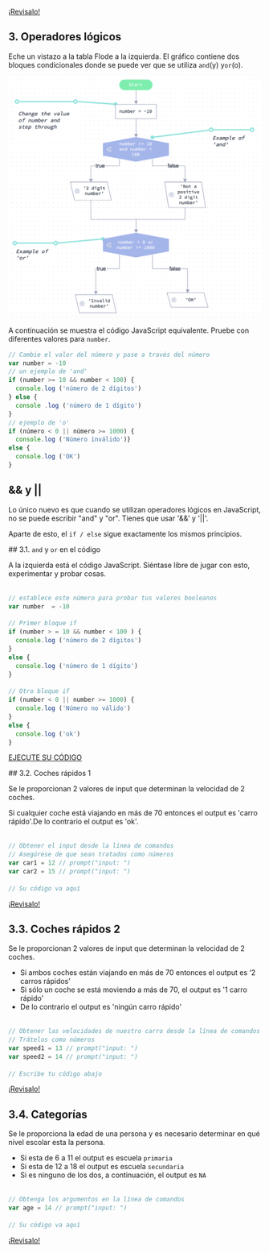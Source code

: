 
[¡Revisalo!]()

## 3. Operadores lógicos

Eche un vistazo a la tabla Flode a la izquierda. El gráfico contiene dos bloques condicionales donde se puede ver que se utiliza `and`(y)  y` or `(o).

![Screenshot2017-07-1220.29.53.png](3C66D3735FF4861679FB5FBAE11771C4.png)

A continuación se muestra el código JavaScript equivalente. Pruebe con diferentes valores para `number`.

```js
// Cambie el valor del número y pase a través del número
var number = -10
// un ejemplo de 'and'
if (number >= 10 && number < 100) {
  console.log ('número de 2 dígitos')
} else {
  console .log ('número de 1 dígito')
}
// ejemplo de 'o'
if (número < 0 || número >= 1000) {
  console.log ('Número inválido')}
else {
  console.log ('OK')
}
```

&& y ||
---------

Lo único nuevo es que cuando se utilizan operadores lógicos en JavaScript, no se puede escribir "and" y "or". Tienes que usar '&&' y '||'.

Aparte de esto, el `if / else` sigue exactamente los mismos principios.

## 3.1. `and` y `or` en el código


A la izquierda está el código JavaScript. Siéntase libre de jugar con esto, experimentar y probar cosas.

```js

// establece este número para probar tus valores booleanos
var number  = -10

// Primer bloque if
if (number > = 10 && number < 100 ) {
  console.log ('número de 2 dígitos')
}
else {
  console.log ('número de 1 dígito')
}

// Otro bloque if
if (number < 0 || number >= 1000) {
  console.log ('Número no válido')
}
else {
  console.log ('ok')
}
```

[EJECUTE SU CÓDIGO]()

## 3.2. Coches rápidos 1


Se le proporcionan 2 valores de input que determinan la velocidad de 2 coches.

Si cualquier coche está viajando en más de 70 entonces el output es 'carro rápido'.De lo contrario el output es 'ok'.

```js

// Obtener el input desde la línea de comandos
// Asegúrese de que sean tratados como números
var car1 = 12 // prompt("input: ")
var car2 = 15 // prompt("input: ")

// Su código va aquí

```

[¡Revisalo!]()


## 3.3. Coches rápidos 2


Se le proporcionan 2 valores de input que determinan la velocidad de 2 coches.

* Si ambos coches están viajando en más de 70 entonces el output es ‘2 carros rápidos’
* Si sólo un coche  se está moviendo a más de 70, el output es  '1 carro rápido'
* De lo contrario el output es 'ningún carro rápido'

```js

// Obtener las velocidades de nuestro carro desde la línea de comandos
// Trátelos como números
var speed1 = 13 // prompt("input: ")
var speed2 = 14 // prompt("input: ")

// Escribe tu código abajo

```

[¡Revisalo!]()

## 3.4. Categorías

Se le proporciona la edad de una persona y es necesario determinar en qué nivel escolar esta la persona.

* Si esta de 6 a 11 el output es escuela `primaria`
* Si esta de 12 a 18 el output es escuela `secundaria`
* Si es ninguno de los dos, a continuación, el output es `NA`

```js

// Obtenga los argumentos en la línea de comandos
var age = 14 // prompt("input: ")

// Su código va aquí

```

[¡Revisalo!]()


 

